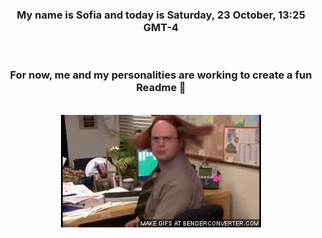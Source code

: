 


<div align="center">
<h3 >My name is Sofia and today is Saturday, 23 October, 13:25 GMT-4</h3><br>
<h3 >For now, me and my personalities are working to create a fun Readme 👋
</h3><br>
<img src='img/dwight.gif' alt='working...'/>
</div>
